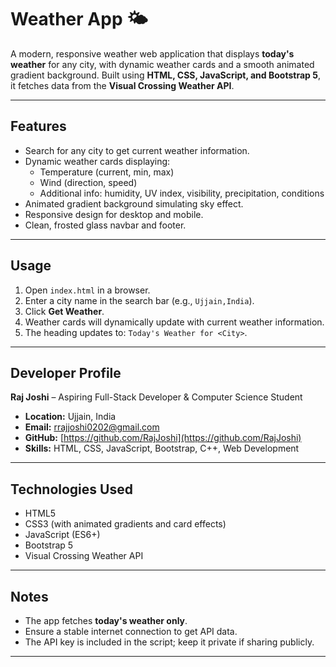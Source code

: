 # Weather App 🌤️

A modern, responsive weather web application that displays **today's weather** for any city, with dynamic weather cards and a smooth animated gradient background. Built using **HTML, CSS, JavaScript, and Bootstrap 5**, it fetches data from the **Visual Crossing Weather API**.

---

## Features

- Search for any city to get current weather information.
- Dynamic weather cards displaying:
  - Temperature (current, min, max)
  - Wind (direction, speed)
  - Additional info: humidity, UV index, visibility, precipitation, conditions
- Animated gradient background simulating sky effect.
- Responsive design for desktop and mobile.
- Clean, frosted glass navbar and footer.

---

## Usage

1. Open `index.html` in a browser.  
2. Enter a city name in the search bar (e.g., `Ujjain,India`).  
3. Click **Get Weather**.  
4. Weather cards will dynamically update with current weather information.  
5. The heading updates to: `Today's Weather for <City>`.

---

## Developer Profile

**Raj Joshi** – Aspiring Full-Stack Developer & Computer Science Student  

- **Location:** Ujjain, India  
- **Email:** [rrajjoshi0202@gmail.com](mailto:rrajjoshi0202@gmail.com)  
- **GitHub:** [https://github.com/RajJoshi](https://github.com/RajJoshi)  
- **Skills:** HTML, CSS, JavaScript, Bootstrap, C++, Web Development  

---

## Technologies Used

- HTML5  
- CSS3 (with animated gradients and card effects)  
- JavaScript (ES6+)  
- Bootstrap 5  
- Visual Crossing Weather API  

---

## Notes

- The app fetches **today's weather only**.  
- Ensure a stable internet connection to get API data.  
- The API key is included in the script; keep it private if sharing publicly.  

---